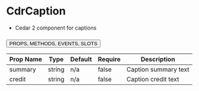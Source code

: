 # <span class="display-name">CdrCaption</span>

* Cedar 2 component for captions

### <button class='title'>PROPS, METHODS, EVENTS, SLOTS</button>

Prop Name | Type | Default | Require | Description
--- | --- | --- | --- | ---
summary | string | n/a | false | Caption summary text
credit | string | n/a | false | Caption credit text
